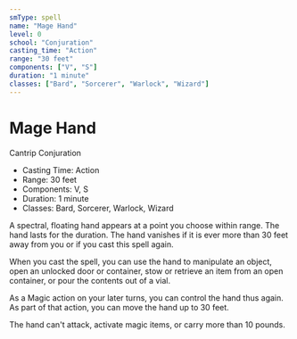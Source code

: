 ```yaml
---
smType: spell
name: "Mage Hand"
level: 0
school: "Conjuration"
casting_time: "Action"
range: "30 feet"
components: ["V", "S"]
duration: "1 minute"
classes: ["Bard", "Sorcerer", "Warlock", "Wizard"]
---
```


# Mage Hand
Cantrip Conjuration

- Casting Time: Action
- Range: 30 feet
- Components: V, S
- Duration: 1 minute
- Classes: Bard, Sorcerer, Warlock, Wizard

A spectral, floating hand appears at a point you choose within range. The hand lasts for the duration. The hand vanishes if it is ever more than 30 feet away from you or if you cast this spell again.

When you cast the spell, you can use the hand to manipulate an object, open an unlocked door or container, stow or retrieve an item from an open container, or pour the contents out of a vial.

As a Magic action on your later turns, you can control the hand thus again. As part of that action, you can move the hand up to 30 feet.

The hand can't attack, activate magic items, or carry more than 10 pounds.
